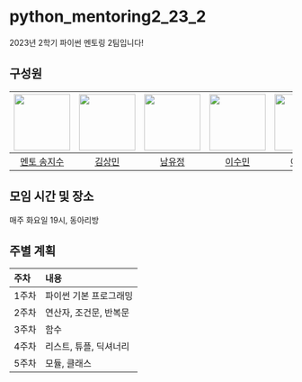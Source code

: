 # python_mentoring2_23_2
2023년 2학기 파이썬 멘토링 2팀입니다!

## 구성원
| [<img src="https://github.com/jisuSong0625.png" width="100px">](https://github.com/jisuSong0625) | [<img src="https://github.com/msmiik.png" width="100px">](https://github.com/msmiik) | [<img src="https://github.com/nanvouzen.png" width="100px">](https://github.com/nanvouzen) | [<img src="https://github.com/sum-inout.png" width="100px">](https://github.com/sum-inout) | [<img src="https://github.com/Stardust6700.png" width="100px">](https://github.com/Stardust6700) | [<img src="https://github.com/wifiaircat.png" width="100px">](https://github.com/wifiaircat) |
|:-----:|:-----:|:-----:|:-----:|:-----:|:-----:|
| [멘토 송지수](https://github.com/jisuSong0625) | [김상민](https://github.com/msmiik) | [남유정](https://github.com/nanvouzen) | [이수민](https://github.com/sum-inout) | [이승찬](https://github.com/Stardust6700) | [전하운](https://github.com/wifiaircat) |

## 모임 시간 및 장소
매주 화요일 19시, 동아리방

## 주별 계획
|주차|내용|
|:------|:----------------------------|
|1주차  |파이썬 기본 프로그래밍       |
|2주차  |연산자, 조건문, 반복문       |
|3주차  |함수                         |
|4주차  |리스트, 튜플, 딕셔너리       |
|5주차  |모듈, 클래스                 |
